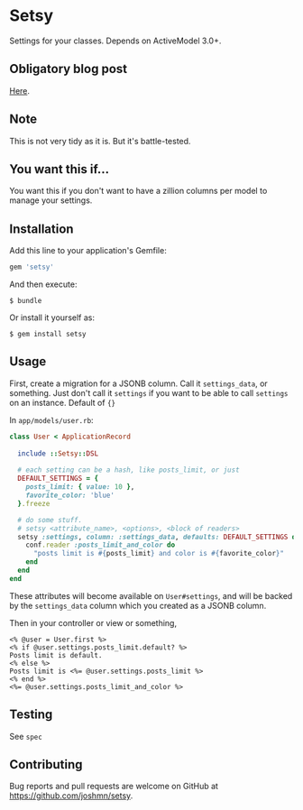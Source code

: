 # Setsy

Settings for your classes. Depends on ActiveModel 3.0+.

## Obligatory blog post

[Here](http://josh.mn/2018/07/17/introducing-setsy/).

## Note

This is not very tidy as it is. But it's battle-tested.

## You want this if...

You want this if you don't want to have a zillion columns per model to manage your settings.

## Installation

Add this line to your application's Gemfile:

```ruby
gem 'setsy'
```

And then execute:

    $ bundle

Or install it yourself as:

    $ gem install setsy

## Usage

First, create a migration for a JSONB column. Call it `settings_data`, or something. Just don't call it `settings` if you want to be able to call `settings` on an instance. Default of `{}`

In `app/models/user.rb`:

```ruby
class User < ApplicationRecord
  
  include ::Setsy::DSL
  
  # each setting can be a hash, like posts_limit, or just
  DEFAULT_SETTINGS = {
    posts_limit: { value: 10 },
    favorite_color: 'blue'
  }.freeze

  # do some stuff.
  # setsy <attribute_name>, <options>, <block of readers>
  setsy :settings, column: :settings_data, defaults: DEFAULT_SETTINGS do |conf|
    conf.reader :posts_limit_and_color do
      "posts limit is #{posts_limit} and color is #{favorite_color}"
    end
  end
end
```

These attributes will become available on `User#settings`, and will be backed by the `settings_data` column which you created as a JSONB column.

Then in your controller or view or something,

```erb 
<% @user = User.first %>
<% if @user.settings.posts_limit.default? %>
Posts limit is default. 
<% else %>
Posts limit is <%= @user.settings.posts_limit %> 
<% end %>
<%= @user.settings.posts_limit_and_color %> 
```

## Testing

See `spec`

## Contributing

Bug reports and pull requests are welcome on GitHub at https://github.com/joshmn/setsy.
